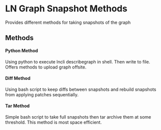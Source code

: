 # LN Graph Snapshot Methods

Provides different methods for taking snapshots of the graph

## Methods

#### Python Method

Using python to execute lncli describegraph in shell. Then write to file. Offers methods to upload graph offsite.

#### Diff Method

Using bash script to keep diffs between snapshots and rebuild snapshots from applying patches sequentially.

#### Tar Method

Simple bash script to take full snapshots then tar archive them at some threshold. This method is most space efficient. 

